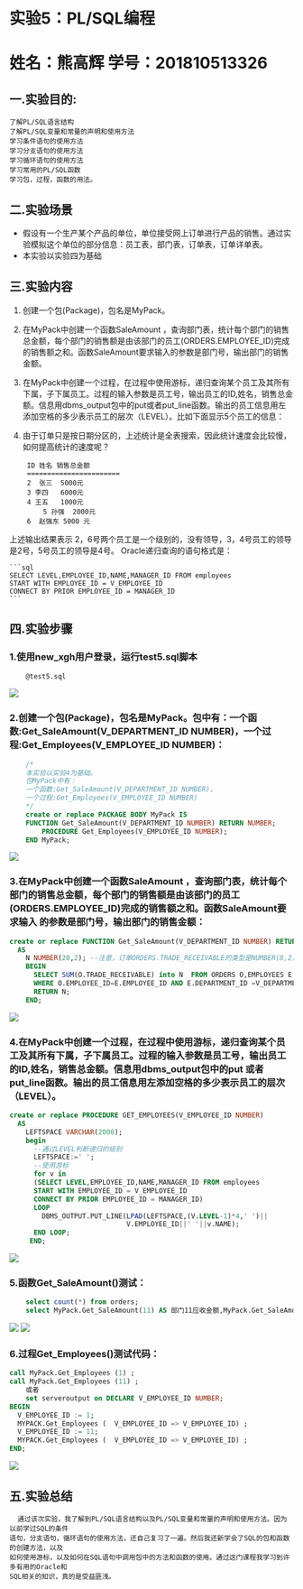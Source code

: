 
# 实验5：PL/SQL编程
# 姓名：熊高辉  学号：201810513326 

## 一.实验目的:
    了解PL/SQL语言结构
    了解PL/SQL变量和常量的声明和使用方法
    学习条件语句的使用方法
    学习分支语句的使用方法
    学习循环语句的使用方法
    学习常用的PL/SQL函数
    学习包，过程，函数的用法。

## 二.实验场景
- 假设有一个生产某个产品的单位，单位接受网上订单进行产品的销售。通过实验模拟这个单位的部分信息：员工表，部门表，订单表，订单详单表。
- 本实验以实验四为基础

## 三.实验内容
1. 创建一个包(Package)，包名是MyPack。
2. 在MyPack中创建一个函数SaleAmount ，查询部门表，统计每个部门的销售总金额，每个部门的销售额是由该部门的员工(ORDERS.EMPLOYEE_ID)完成的销售额之和。函数SaleAmount要求输入的参数是部门号，输出部门的销售金额。
3. 在MyPack中创建一个过程，在过程中使用游标，递归查询某个员工及其所有下属，子下属员工。过程的输入参数是员工号，输出员工的ID,姓名，销售总金额。信息用dbms_output包中的put或者put_line函数。输出的员工信息用左添加空格的多少表示员工的层次（LEVEL）。比如下面显示5个员工的信息：
4. 由于订单只是按日期分区的，上述统计是全表搜索，因此统计速度会比较慢，如何提高统计的速度呢？

   ```text
    ID 姓名 销售总金额
    =======================
    2  张三  5000元
    3 李四   6000元
    4 王五   1000元
        5 孙强  2000元
    6  赵强东 5000 元
    ```

上述输出结果表示 2，6号两个员工是一个级别的，没有领导，3，4号员工的领导是2号，5号员工的领导是4号。
Oracle递归查询的语句格式是：

    ```sql
    SELECT LEVEL,EMPLOYEE_ID,NAME,MANAGER_ID FROM employees 
    START WITH EMPLOYEE_ID = V_EMPLOYEE_ID 
    CONNECT BY PRIOR EMPLOYEE_ID = MANAGER_ID
    ```
## 四.实验步骤
### 1.使用new_xgh用户登录，运行test5.sql脚本
```sql
    @test5.sql
```
   ![](./1.png)
### 2.创建一个包(Package)，包名是MyPack。包中有：一个函数:Get_SaleAmount(V_DEPARTMENT_ID NUMBER)，一个过程:Get_Employees(V_EMPLOYEE_ID NUMBER)：
```sql
    /*
    本实验以实验4为基础。
    包MyPack中有：
    一个函数:Get_SaleAmount(V_DEPARTMENT_ID NUMBER)，
    一个过程:Get_Employees(V_EMPLOYEE_ID NUMBER)
    */
    create or replace PACKAGE BODY MyPack IS 
    FUNCTION Get_SaleAmount(V_DEPARTMENT_ID NUMBER) RETURN NUMBER;
        PROCEDURE Get_Employees(V_EMPLOYEE_ID NUMBER);
    END MyPack;
```
   ![](./3.png)
### 3.在MyPack中创建一个函数SaleAmount ，查询部门表，统计每个部门的销售总金额，每个部门的销售额是由该部门的员工(ORDERS.EMPLOYEE_ID)完成的销售额之和。函数SaleAmount要求输入 的参数是部门号，输出部门的销售金额：
```sql
create or replace FUNCTION Get_SaleAmount(V_DEPARTMENT_ID NUMBER) RETURN NUMBER
  AS
    N NUMBER(20,2); --注意，订单ORDERS.TRADE_RECEIVABLE的类型是NUMBER(8,2),汇总之后，数据要大得多。
    BEGIN
      SELECT SUM(O.TRADE_RECEIVABLE) into N  FROM ORDERS O,EMPLOYEES E
      WHERE O.EMPLOYEE_ID=E.EMPLOYEE_ID AND E.DEPARTMENT_ID =V_DEPARTMENT_ID;
      RETURN N;
    END;
```
   ![](./4.png)
### 4.在MyPack中创建一个过程，在过程中使用游标，递归查询某个员工及其所有下属，子下属员工。过程的输入参数是员工号，输出员工的ID,姓名，销售总金额。信息用dbms_output包中的put 或者put_line函数。输出的员工信息用左添加空格的多少表示员工的层次（LEVEL）。
```sql
create or replace PROCEDURE GET_EMPLOYEES(V_EMPLOYEE_ID NUMBER)
  AS
    LEFTSPACE VARCHAR(2000);
    begin
      --通过LEVEL判断递归的级别
      LEFTSPACE:=' ';
      --使用游标
      for v in
      (SELECT LEVEL,EMPLOYEE_ID,NAME,MANAGER_ID FROM employees
      START WITH EMPLOYEE_ID = V_EMPLOYEE_ID
      CONNECT BY PRIOR EMPLOYEE_ID = MANAGER_ID)
      LOOP
        DBMS_OUTPUT.PUT_LINE(LPAD(LEFTSPACE,(V.LEVEL-1)*4,' ')||
                             V.EMPLOYEE_ID||' '||v.NAME);
      END LOOP;
     END;
```
   ![](./5.png)
   
### 5.函数Get_SaleAmount()测试：
```sql
    select count(*) from orders;
    select MyPack.Get_SaleAmount(11) AS 部门11应收金额,MyPack.Get_SaleAmount(12) AS 部门12应收金额 from dual;
```
   ![](./7.jpg)
   ![](./8.jpg)

### 6.过程Get_Employees()测试代码：
```sql
call MyPack.Get_Employees (1) ;  
call MyPack.Get_Employees (11) ; 
    或者
    set serveroutput on DECLARE V_EMPLOYEE_ID NUMBER;    
BEGIN
  V_EMPLOYEE_ID := 1;
  MYPACK.Get_Employees (  V_EMPLOYEE_ID => V_EMPLOYEE_ID) ;  
  V_EMPLOYEE_ID := 11;
  MYPACK.Get_Employees (  V_EMPLOYEE_ID => V_EMPLOYEE_ID) ;    
END;
```
  ![](./6.png)
  
## 五.实验总结
      通过该次实验，我了解到PL/SQL语言结构以及PL/SQL变量和常量的声明和使用方法。因为以前学过SQL的条件
    语句，分支语句，循环语句的使用方法，还自己复习了一遍。然后我还新学会了SQL的包和函数的创建方法，以及
    如何使用游标，以及如何在SQL语句中调用包中的方法和函数的使用。通过这门课程我学习到许多有用的Oracle和
    SQL相关的知识，真的是受益匪浅。
